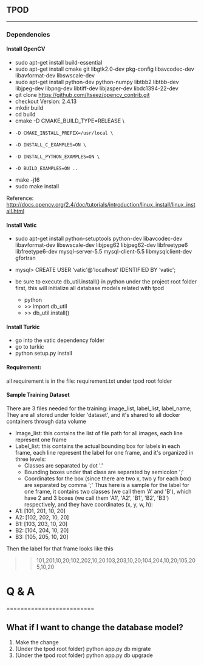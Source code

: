 ## TPOD

-----------------
### Dependencies

#### Install OpenCV
* sudo apt-get install build-essential
* sudo apt-get install cmake git libgtk2.0-dev pkg-config libavcodec-dev libavformat-dev libswscale-dev
* sudo apt-get install python-dev python-numpy libtbb2 libtbb-dev libjpeg-dev libpng-dev libtiff-dev libjasper-dev libdc1394-22-dev
* git clone https://github.com/Itseez/opencv_contrib.git
* checkout Version: 2.4.13
* mkdir build
* cd build
* cmake -D CMAKE_BUILD_TYPE=RELEASE \
*     -D CMAKE_INSTALL_PREFIX=/usr/local \
*     -D INSTALL_C_EXAMPLES=ON \
*     -D INSTALL_PYTHON_EXAMPLES=ON \
*     -D BUILD_EXAMPLES=ON ..
* make -j16
* sudo make install


Reference: http://docs.opencv.org/2.4/doc/tutorials/introduction/linux_install/linux_install.html


#### Install Vatic
* sudo apt-get install python-setuptools python-dev libavcodec-dev libavformat-dev libswscale-dev libjpeg62 libjpeg62-dev libfreetype6 libfreetype6-dev mysql-server-5.5 mysql-client-5.5 libmysqlclient-dev gfortran

* mysql> CREATE USER ‘vatic'@'localhost' IDENTIFIED BY ‘vatic';
* be sure to execute db_util.install() in python under the project root folder first, this will initialize all database models related with tpod
    * python
    * \>> import db_util
    * \>> db_util.install()


#### Install Turkic
* go into the vatic dependency folder
* go to turkic
* python setup.py install

#### Requirement:
all requirement is in the file: requirement.txt under tpod root folder


#### Sample Training Dataset
There are 3 files needed for the training: image_list, label_list, label_name; They are all stored under folder 'dataset', and it's shared to all docker containers through data volume
* Image_list: this contains the list of file path for all images, each line represent one frame
* Label_list: this contains the actual bounding box for labels in each frame, each line represent the label for one frame, and it's organized in three levels:
    * Classes are separated by dot '.'
    * Bounding boxes under that class are separated by semicolon ';'
    * Coordinates for the box (since there are two x, two y for each box) are separated by comma ';'
Thus here is a sample for the label for one frame, it contains two classes (we call them 'A' and 'B'), which have 2 and 3 boxes (we call them 'A1', 'A2', 'B1', 'B2', 'B3') respectively, and they have coordinates (x, y, w, h):
* A1: [101, 201, 10, 20] 
* A2: [102, 202, 10, 20]
* B1: [103, 203, 10, 20]
* B2: [104, 204, 10, 20]
* B3: [105, 205, 10, 20]

Then the label for that frame looks like this 
>> 101,201,10,20;102,202,10,20.103,203,10,20;104,204,10,20;105,205,10,20


# Q & A
=========================



## What if I want to change the database model? 
1. Make the change
2. (Under the tpod root folder) python app.py db migrate 
3. (Under the tpod root folder) python app.py db upgrade




















